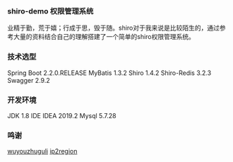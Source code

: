 ### shiro-demo 权限管理系统
业精于勤，荒于嬉；行成于思，毁于随。shiro对于我来说是比较陌生的，通过参考大量的资料结合自己的理解搭建了一个简单的shiro权限管理系统。

### 技术选型
Spring Boot 2.2.0.RELEASE
MyBatis 1.3.2
Shiro 1.4.2
Shiro-Redis 3.2.3
Swagger 2.9.2

### 开发环境
JDK 1.8
IDE IDEA 2019.2
Mysql 5.7.28

### 鸣谢
[wuyouzhuguli](https://github.com/wuyouzhuguli/FEBS-Shiro)
[ip2region](https://github.com/lionsoul2014/ip2region)
